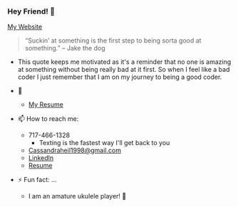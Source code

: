### Hey Friend! 👋
 [My Website](https://cassandraheil.github.io/Portfolio/)
 
 
> “Suckin’ at something is the first step to being sorta good at something.” – Jake the dog
 * This quote keeps me motivated as it's a reminder that no one is amazing at something without being really bad at it first. So when I feel like a bad coder I just remember that I am on my journey to being a good coder.


- 🔭 
  * [My Resume](https://docs.google.com/document/d/1_MrSLcZXvkkSLI7hSz1e7cRnJU-4QXVVDaudXpB8zyc/edit?usp=sharing)
  
 - 📫 How to reach me: 
   * 717-466-1328
     * Texting is the fastest way I'll get back to you
   * Cassandraheil1998@gmail.com
   * [LinkedIn](https://www.linkedin.com/in/cassandra-heil-5204b5197/)
   * [Resume](https://docs.google.com/document/d/1_MrSLcZXvkkSLI7hSz1e7cRnJU-4QXVVDaudXpB8zyc/edit?usp=sharing)

- ⚡ Fun fact: ...
  * I am an amature ukulele player! 🎵

